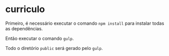 # curriculo

Primeiro, é necessário executar o comando `npm install` para instalar todas as dependências.

Então executar o comando `gulp`.

Todo o diretório `public` será gerado pelo `gulp`.
